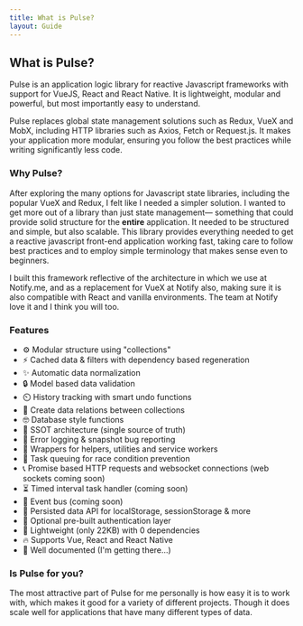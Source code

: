 ```yaml
---
title: What is Pulse?
layout: Guide
---
```


## What is Pulse?

Pulse is an application logic library for reactive Javascript frameworks with support for VueJS, React and React Native. It is lightweight, modular and powerful, but most importantly easy to understand.

Pulse replaces global state management solutions such as Redux, VueX and MobX, including HTTP libraries such as Axios, Fetch or Request.js. It makes your application more modular, ensuring you follow the best practices while writing significantly less code.

### Why Pulse?

After exploring the many options for Javascript state libraries, including the popular VueX and Redux, I felt like I needed a simpler solution. I wanted to get more out of a library than just state management― something that could provide solid structure for the **entire** application. It needed to be structured and simple, but also scalable. This library provides everything needed to get a reactive javascript front-end application working fast, taking care to follow best practices and to employ simple terminology that makes sense even to beginners.

I built this framework reflective of the architecture in which we use at Notify.me, and as a replacement for VueX at Notify also, making sure it is also compatible with React and vanilla environments. The team at Notify love it and I think you will too.

### Features

- :gear: Modular structure using "collections"
- :zap: Cached data & filters with dependency based regeneration
- :sparkles: Automatic data normalization
- :lock: Model based data validation
- :timer_clock: History tracking with smart undo functions
- :crystal_ball: Create data relations between collections
- :nerd_face: Database style functions
- :gem: SSOT architecture (single source of truth)
- :closed_book: Error logging & snapshot bug reporting
- :wrench: Wrappers for helpers, utilities and service workers
- :construction: Task queuing for race condition prevention
- :telephone_receiver: Promise based HTTP requests and websocket connections (web sockets coming soon)
- :hourglass_flowing_sand: Timed interval task handler (coming soon)
- :bus: Event bus (coming soon)
- :floppy_disk: Persisted data API for localStorage, sessionStorage & more
- :key: Optional pre-built authentication layer
- :leaves: Lightweight (only 22KB) with 0 dependencies
- :fire: Supports Vue, React and React Native
- :yellow_heart: Well documented (I'm getting there...)

### Is Pulse for you?

The most attractive part of Pulse for me personally is how easy it is to work with, which makes it good for a variety of different projects. Though it does scale well for applications that have many different types of data.

